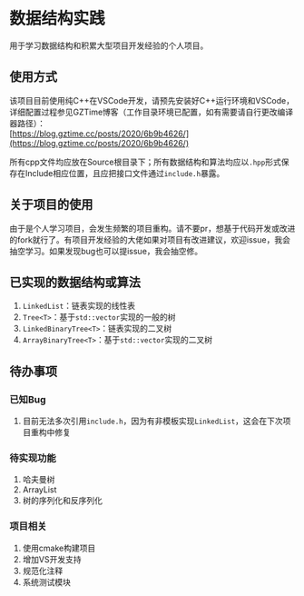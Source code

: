 # 数据结构实践

用于学习数据结构和积累大型项目开发经验的个人项目。

## 使用方式

该项目目前使用纯C++在VSCode开发，请预先安装好C++运行环境和VSCode，详细配置过程参见GZTime博客（工作目录环境已配置，如有需要请自行更改编译器路径）：  
[https://blog.gztime.cc/posts/2020/6b9b4626/](https://blog.gztime.cc/posts/2020/6b9b4626/)

所有cpp文件均应放在Source根目录下；所有数据结构和算法均应以`.hpp`形式保存在Include相应位置，且应把接口文件通过`include.h`暴露。

## 关于项目的使用

由于是个人学习项目，会发生频繁的项目重构。请不要pr，想基于代码开发或改进的fork就行了。有项目开发经验的大佬如果对项目有改进建议，欢迎issue，我会抽空学习。如果发现bug也可以提issue，我会抽空修。

## 已实现的数据结构或算法

1. `LinkedList`：链表实现的线性表
2. `Tree<T>`：基于`std::vector`实现的一般的树
3. `LinkedBinaryTree<T>`：链表实现的二叉树
4. `ArrayBinaryTree<T>`：基于`std::vector`实现的二叉树

## 待办事项

### 已知Bug
1. 目前无法多次引用`include.h`，因为有非模板实现`LinkedList`，这会在下次项目重构中修复

### 待实现功能
1. 哈夫曼树
2. ArrayList
3. 树的序列化和反序列化

### 项目相关
1. 使用cmake构建项目
2. 增加VS开发支持
3. 规范化注释
4. 系统测试模块